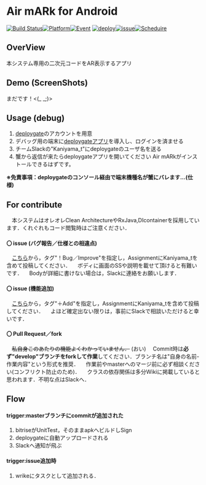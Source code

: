 
# Air mARk for Android

[![Build Status](https://app.bitrise.io/app/a7e4189193766625/status.svg?token=00-NlvZ8mJ7RsrMZHgWKLA&branch=master)](https://app.bitrise.io/app/a7e4189193766625)[![Platform](https://img.shields.io/badge/platform-android-green)]()[![Event](https://img.shields.io/badge/event-HackU2019%20Osaka-orange)](https://hacku.yahoo.co.jp/hacku2019osaka/)
[![deploy](https://img.shields.io/badge/debug-deploygate-gray)](https://deploygate.com/login)[![issue](https://img.shields.io/badge/issues-Github-lightgrey)](https://github.com/Kaniyama-t/Air-mARk_ClientAPP/issues)[![Scheduire](https://img.shields.io/badge/schedule-wrike-brightgreen)]()

## OverView

本システム専用の二次元コードをAR表示するアプリ



## Demo (ScreenShots)

まだです！<(_ _;)>



## Usage (debug)

1. [deploygate](https://deploygate.com/login)のアカウントを用意
2. デバッグ用の端末に[deploygateアプリ](https://play.google.com/store/apps/details?id=com.deploygate&hl=ja)を導入し、ログインを済ませる
3. チームSlackの"Kaniyama_t"にdeploygateのユーザ名を送る
4. 蟹から返信が来たらdeploygateアプリを開いてください
   Air mARkがインストールできるはずです。

**※免責事項：deploygateのコンソール経由で端末機種名が蟹にバレます...(仕様)**



## For contribute

　本システムはオレオレClean ArchitectureやRxJava,DIcontainerを採用しています．くれぐれもコード閲覧時はご注意ください．

#### 〇 issue (バグ報告／仕様との相違点)

　[こちら](https://github.com/Kaniyama-t/Air-mARk_ClientAPP/issues/new)から，タグ"！Bug／Improve"を指定し，AssignmentにKaniyama_tを含めて投稿してください．
　ボディに画面のSSや説明を載せて頂けると有難いです．
　Bodyが詳細に書けない場合は，Slackに連絡をお願いします．

#### 〇 issue (機能追加)

　[こちら](https://github.com/Kaniyama-t/Air-mARk_ClientAPP/issues/new)から，タグ"＋Add"を指定し，AssignmentにKaniyama_tを含めて投稿してください．
　よほど確定出ない限りは，事前にSlackで相談いただけると幸いです．

#### 〇 Pull Request／fork

　~~私自身このあたりの機能よくわかっていません．~~ (おい)
　Commit時は**必ず"develop"ブランチをforkして作業**してください．ブランチ名は"自身の名前-作業内容"という形式を推奨．
　作業前やmasterへのマージ前に必ず相談ください(コンフリクト防止のため)．
　クラスの依存関係は多分Wikiに掲載していると思われます．不明な点はSlackへ．



## Flow

#### trigger:masterブランチにcommitが追加された

1. bitriseがUnitTest，そのままapkへビルドしSign
2. deploygateに自動アップロードされる
3. Slackへ通知が飛ぶ

#### trigger:issue追加時

1. wrikeにタスクとして追加される．